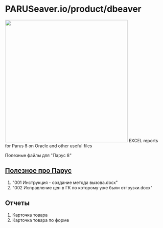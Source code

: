 # PARUSeaver.io/product/dbeaver
<img src="https://github.com/Ogorodetskiy/PARUS/tree/main/parus8.png" width="400"/>
EXCEL reports for Parus 8 on Oracle and other useful files <br>


Полезные файлы для "Парус 8"

##  <a href="https://github.com/Ogorodetskiy/PARUS/tree/main/DOCS">Полезное про Парус</a>

1. "001 Инструкция - создание метода вызова.docx" 
2. "002 Исправление цен в ГК по которому уже были отгрузки.docx" 

##  Отчеты

1. Карточка товара
2. Карточка товара по форме  



